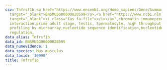 ```yaml
---
csv: Tnfrsf1b,<a href="https://www.ensembl.org/Homo_sapiens/Gene/Summary?db=core;g=ENSMUSG00000028599"
  target="_blank">ENSMUSG00000028599</a>,<a href="https://www.ncbi.nlm.nih.gov/pubmed/23834426"
  target="_blank"><i class="fas fa-file"></i></a>",chromatin immunoprecipitation assay,direct
  interaction,prime adult stage, testis, Spermatocyte, high throughput transcription
  profiling by microarray,nucleotide sequence identification,nucleotide sequence identification,transcriptional
  regulation,
data_alias: Tnfrsf1b
data_id: ENSMUSG00000028599
data_numevidence: 1
data_species: Mus musculus
data_taxid: '10090'
title: Tnfrsf1b
---
```

